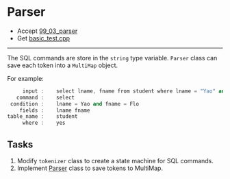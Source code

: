 # Parser

- Accept [99_03_parser](https://classroom.github.com/a/pGn6bI08)
- Get [basic_test.cpp](basic_test.cpp)

---

The SQL commands are store in the `string` type variable. `Parser` class can save each token into a `MultiMap` object.

For example:

```cpp
     input :    select lname, fname from student where lname = "Yao" and fname = "Flo"
   command :    select
 condition :    lname = Yao and fname = Flo
    fields :    lname fname
table_name :    student
     where :    yes
```

## Tasks

1. Modify `tokenizer` class to create a state machine for SQL commands.
2. Implement [Parser](parser.h) class to save tokens to MultiMap.
